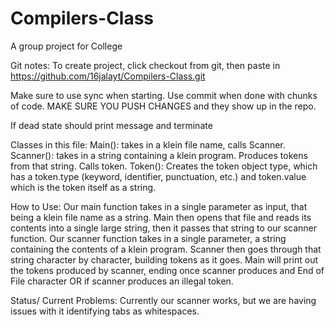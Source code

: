 # Compilers-Class
A group project for College

Git notes:
To create project, click checkout from git, then paste in https://github.com/16jalayt/Compilers-Class.git

Make sure to use sync when starting.
Use commit when done with chunks of code.
MAKE SURE YOU PUSH CHANGES and they show up in the repo.

If dead state should print message and terminate

Classes in this file:
Main(): takes in a klein file name, calls Scanner.
Scanner(): takes in a string containing a klein program. Produces tokens from that string. Calls token.
Token(): Creates the token object type, which has a token.type (keyword, identifier, punctuation, etc.)
         and token.value which is the token itself as a string. 

How to Use:
Our main function takes in a single parameter as input, that being a klein file name as a string. 
Main then opens that file and reads its contents into a single large string, then it passes that string to 
our scanner function.
Our scanner function takes in a single parameter, a string containing the contents of a klein program. 
Scanner then goes through that string character by character, building tokens as it goes. 
Main will print out the tokens produced by scanner, ending once scanner produces and End of File character OR
if scanner produces an illegal token.

Status/ Current Problems:
Currently our scanner works, but we are having issues with it identifying tabs as whitespaces. 